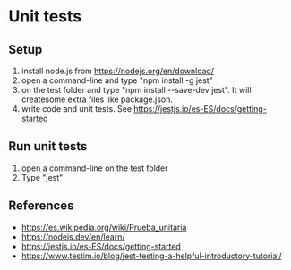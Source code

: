 # Unit tests
## Setup
1. install node.js from https://nodejs.org/en/download/
2. open a command-line and type "npm install -g jest"
3. on the test folder and type "npm install --save-dev jest". It will createsome extra files like package.json.
4. write code and unit tests. See https://jestjs.io/es-ES/docs/getting-started

## Run unit tests
1. open a command-line on the test folder
2. Type "jest"

## References
* https://es.wikipedia.org/wiki/Prueba_unitaria
* https://nodejs.dev/en/learn/
* https://jestjs.io/es-ES/docs/getting-started
* https://www.testim.io/blog/jest-testing-a-helpful-introductory-tutorial/